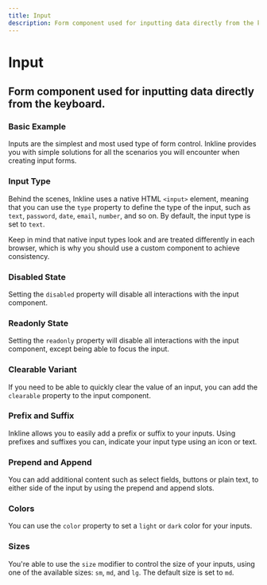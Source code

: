 ```yaml
---
title: Input
description: Form component used for inputting data directly from the keyboard. 
---
```


<script setup>
import * as examples from '../examples';
</script>


# Input
## Form component used for inputting data directly from the keyboard. 

### Basic Example
Inputs are the simplest and most used type of form control. Inkline provides you with simple solutions for all the scenarios you will encounter when creating input forms.

<example :component="examples.ISelectBasicExample" :html="examples.ISelectBasicExampleHTML" :js="examples.ISelectBasicExampleJS"></example>

### Input Type
Behind the scenes, Inkline uses a native HTML `<input>` element, meaning that you can use the `type` property to define the type of the input, such as `text`, `password`, `date`, `email`, `number`, and so on. By default, the input type is set to `text`.

Keep in mind that native input types look and are treated differently in each browser, which is why you should use a custom component to achieve consistency.

<example :component="examples.ISelectTypeExample" :html="examples.ISelectTypeExampleHTML" :js="examples.ISelectTypeExampleJS"></example>

### Disabled State
Setting the `disabled` property will disable all interactions with the input component.

<example :component="examples.ISelectDisabledExample" :html="examples.ISelectDisabledExampleHTML" :js="examples.ISelectDisabledExampleJS"></example>

### Readonly State
Setting the `readonly` property will disable all interactions with the input component, except being able to focus the input.

<example :component="examples.ISelectReadonlyExample" :html="examples.ISelectReadonlyExampleHTML" :js="examples.ISelectReadonlyExampleJS"></example>

### Clearable Variant
If you need to be able to quickly clear the value of an input, you can add the `clearable` property to the input component.

<example :component="examples.ISelectClearableExample" :html="examples.ISelectClearableExampleHTML" :js="examples.ISelectClearableExampleJS"></example>

### Prefix and Suffix
Inkline allows you to easily add a prefix or suffix to your inputs. Using prefixes and suffixes you can, indicate 
your input type using an icon or text. 

<example :component="examples.ISelectPrefixSuffixExample" :html="examples.ISelectPrefixSuffixExampleHTML" :js="examples.ISelectPrefixSuffixExampleJS"></example>

### Prepend and Append
You can add additional content such as select fields, buttons or plain text, to either side of the input by using the prepend and append slots.

<example :component="examples.ISelectPrependAppendTextExample" :html="examples.ISelectPrependAppendTextExampleHTML" :js="examples.ISelectPrependAppendTextExampleJS"></example>

<example :component="examples.ISelectPrependAppendButtonExample" :html="examples.ISelectPrependAppendButtonExampleHTML" :js="examples.ISelectPrependAppendButtonExampleJS"></example>

<example :component="examples.ISelectPrependAppendDropdownExample" :html="examples.ISelectPrependAppendDropdownExampleHTML" :js="examples.ISelectPrependAppendDropdownExampleJS"></example>

### Colors
You can use the `color` property to set a `light` or `dark` color for your inputs.

<example :component="examples.ISelectColorVariantsExample" :html="examples.ISelectColorVariantsExampleHTML" :js="examples.ISelectColorVariantsExampleJS"></example>

### Sizes
You're able to use the `size` modifier to control the size of your inputs, using one of the available sizes: `sm`, `md`, and `lg`. The default size is set to `md`.

<example :component="examples.ISelectSizeVariantsExample" :html="examples.ISelectSizeVariantsExampleHTML" :js="examples.ISelectSizeVariantsExampleJS"></example>


